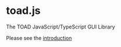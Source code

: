 # toad.js
The TOAD JavaScript/TypeScript GUI Library

Please see the <a href="https://cdn.rawgit.com/markandre13/toad.js/v0.0.7/doc/introduction.html">introduction</a>